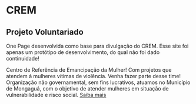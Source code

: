 # CREM
## Projeto Voluntariado 

One Page desenvolvida como base para divulgação do CREM. Esse site foi apenas um protótipo de desenvolvimento, do qual não foi dado continuidade! 

Centro de Referência de Emancipação da Mulher!
Com projetos que atendem á mulheres vítimas de violência.
Venha fazer parte desse time! Organização não governamental, sem fins lucrativos, atuamos no Município de Mongaguá, com o objetivo de atender mulheres em situação de vulnerabilidade e risco social. [Saiba mais](https://centroreferencia.github.io/crem/)

